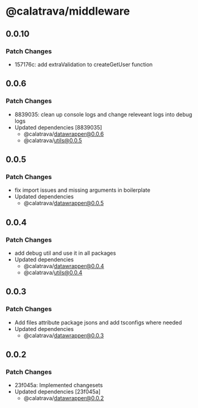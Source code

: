 # @calatrava/middleware

## 0.0.10

### Patch Changes

- 157176c: add extraValidation to createGetUser function

## 0.0.6

### Patch Changes

- 8839035: clean up console logs and change releveant logs into debug logs
- Updated dependencies [8839035]
  - @calatrava/datawrapper@0.0.6
  - @calatrava/utils@0.0.5

## 0.0.5

### Patch Changes

- fix import issues and missing arguments in boilerplate
- Updated dependencies
  - @calatrava/datawrapper@0.0.5

## 0.0.4

### Patch Changes

- add debug util and use it in all packages
- Updated dependencies
  - @calatrava/datawrapper@0.0.4
  - @calatrava/utils@0.0.4

## 0.0.3

### Patch Changes

- Add files attribute package jsons and add tsconfigs where needed
- Updated dependencies
  - @calatrava/datawrapper@0.0.3

## 0.0.2

### Patch Changes

- 23f045a: Implemented changesets
- Updated dependencies [23f045a]
  - @calatrava/datawrapper@0.0.2
